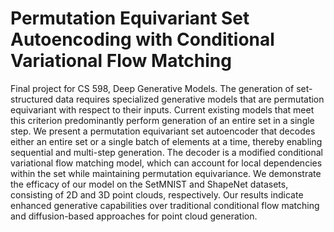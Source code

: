 # Permutation Equivariant Set Autoencoding with Conditional Variational Flow Matching

Final project for CS 598, Deep Generative Models. The generation of set-structured data requires specialized generative models that are permutation equivariant with respect to their inputs. Current existing models that meet this criterion predominantly perform generation of an entire set in a single step. We present a permutation equivariant set autoencoder that decodes either an entire set or a single batch of elements at a time, thereby enabling sequential and multi-step generation. The decoder is a modified conditional variational flow matching model, which can account for local dependencies within the set while maintaining permutation equivariance. We demonstrate the efficacy of our model on the SetMNIST and ShapeNet datasets, consisting of 2D and 3D point clouds, respectively. Our results indicate enhanced generative capabilities over traditional conditional flow matching and diffusion-based approaches for point cloud generation.